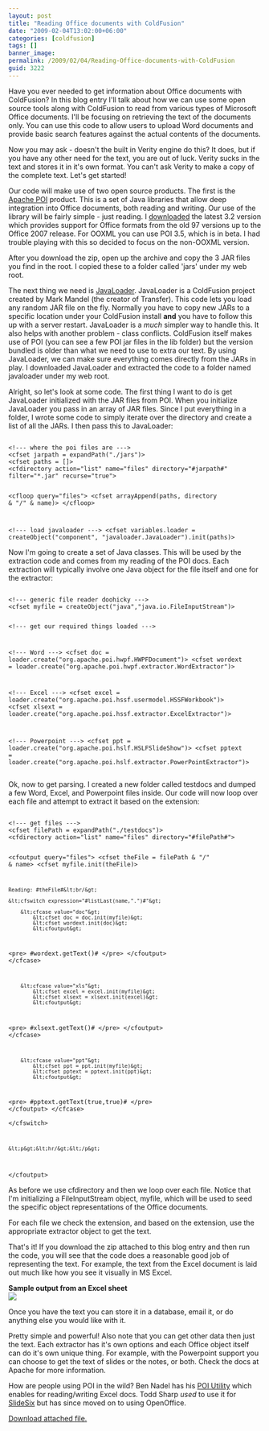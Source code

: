 ```yaml
---
layout: post
title: "Reading Office documents with ColdFusion"
date: "2009-02-04T13:02:00+06:00"
categories: [coldfusion]
tags: []
banner_image: 
permalink: /2009/02/04/Reading-Office-documents-with-ColdFusion
guid: 3222
---
```


Have you ever needed to get information about Office documents with ColdFusion? In this blog entry I'll talk about how we can use some open source tools along with ColdFusion to read from various types of Microsoft Office documents. I'll be focusing on retrieving the text of the documents only. You can use this code to allow users to upload Word documents and provide basic search features against the actual contents of the documents.

Now you may ask - doesn't the built in Verity engine do this? It does, but if you have any other need for the text, you are out of luck. Verity sucks in the text and stores it in it's own format. You can't ask Verity to make a copy of the complete text. Let's get started!
<!--more-->
Our code will make use of two open source products. The first is the <a href="http://poi.apache.org/">Apache POI</a> product. This is a set of Java libraries that allow deep integration into Office documents, both reading and writing. Our use of the library will be fairly simple - just reading. I <a href="http://www.apache.org/dyn/closer.cgi/poi/release/">downloaded</a> the latest 3.2 version which provides support for Office formats from the old 97 versions up to the Office 2007 release. For OOXML you can use POI 3.5, which is in beta. I had trouble playing with this so decided to focus on the non-OOXML version. 

After you download the zip, open up the archive and copy the 3 JAR files you find in the root. I copied these to a folder called 'jars' under my web root.

The next thing we need is <a href="http://javaloader.riaforge.org">JavaLoader</a>. JavaLoader is a ColdFusion project created by Mark Mandel (the creator of Transfer). This code lets you load any random JAR file on the fly. Normally you have to copy new JARs to a specific location under your ColdFusion install <b>and</b> you have to follow this up with a server restart. JavaLoader is a <i>much</i> simpler way to handle this. It also helps with another problem - class conflicts. ColdFusion itself makes use of POI (you can see a few POI jar files in the lib folder) but the version bundled is older than what we need to use to extra our text. By using JavaLoader, we can make sure everything comes directly from the JARs in play. I downloaded JavaLoader and extracted the code to a folder named javaloader under my web root.

Alright, so let's look at some code. The first thing I want to do is get JavaLoader initialized with the JAR files from POI. When you initialize JavaLoader you pass in an array of JAR files. Since I put everything in a folder, I wrote some code to simply iterate over the directory and create a list of all the JARs. I then pass this to JavaLoader:

<code>
&lt;!--- where the poi files are ---&gt;
&lt;cfset jarpath = expandPath("./jars")&gt;
&lt;cfset paths = []&gt;
&lt;cfdirectory action="list" name="files" directory="#jarpath#" filter="*.jar" recurse="true"&gt;

&lt;cfloop query="files"&gt;
	&lt;cfset arrayAppend(paths, directory & "/" & name)&gt;
&lt;/cfloop&gt;

&lt;!--- load javaloader ---&gt;
&lt;cfset variables.loader = createObject("component", "javaloader.JavaLoader").init(paths)&gt;
</code>

Now I'm going to create a set of Java classes. This will be used by the extraction code and comes from my reading of the POI docs. Each extraction will typically involve one Java object for the file itself and one for the extractor:

<code>
&lt;!--- generic file reader doohicky ---&gt;
&lt;cfset myfile = createObject("java","java.io.FileInputStream")&gt;
	
&lt;!--- get our required things loaded ---&gt;

&lt;!--- Word ---&gt;
&lt;cfset doc = loader.create("org.apache.poi.hwpf.HWPFDocument")&gt;
&lt;cfset wordext =  loader.create("org.apache.poi.hwpf.extractor.WordExtractor")&gt;

&lt;!--- Excel ---&gt;
&lt;cfset excel =  loader.create("org.apache.poi.hssf.usermodel.HSSFWorkbook")&gt;
&lt;cfset xlsext =  loader.create("org.apache.poi.hssf.extractor.ExcelExtractor")&gt;

&lt;!--- Powerpoint ---&gt;
&lt;cfset ppt = loader.create("org.apache.poi.hslf.HSLFSlideShow")&gt;
&lt;cfset pptext = loader.create("org.apache.poi.hslf.extractor.PowerPointExtractor")&gt;	
</code>

Ok, now to get parsing. I created a new folder called testdocs and dumped a few Word, Excel, and Powerpoint files inside. Our code will now loop over each file and attempt to extract it based on the extension:

<code>
&lt;!--- get files ---&gt;
&lt;cfset filePath = expandPath("./testdocs")&gt;
&lt;cfdirectory action="list" name="files" directory="#filePath#"&gt;


&lt;cfoutput query="files"&gt;
	&lt;cfset theFile = filePath & "/" & name&gt;
	&lt;cfset myfile.init(theFile)&gt;

	Reading: #theFile#&lt;br/&gt;

	&lt;cfswitch expression="#listLast(name,".")#"&gt;
	
		&lt;cfcase value="doc"&gt;	
			&lt;cfset doc = doc.init(myfile)&gt;
			&lt;cfset wordext.init(doc)&gt;
			&lt;cfoutput&gt;
&lt;pre&gt;
#wordext.getText()#
&lt;/pre&gt;
			&lt;/cfoutput&gt;
		&lt;/cfcase&gt;
		
		&lt;cfcase value="xls"&gt;	
			&lt;cfset excel = excel.init(myfile)&gt;
			&lt;cfset xlsext = xlsext.init(excel)&gt;
			&lt;cfoutput&gt;
&lt;pre&gt;
#xlsext.getText()#
&lt;/pre&gt;
			&lt;/cfoutput&gt;
		&lt;/cfcase&gt;

		&lt;cfcase value="ppt"&gt;	
			&lt;cfset ppt = ppt.init(myfile)&gt;
			&lt;cfset pptext = pptext.init(ppt)&gt;
			&lt;cfoutput&gt;
&lt;pre&gt;
#pptext.getText(true,true)#
&lt;/pre&gt;
			&lt;/cfoutput&gt;
		&lt;/cfcase&gt;		
	&lt;/cfswitch&gt;

	&lt;p&gt;&lt;hr/&gt;&lt;/p&gt;
	
&lt;/cfoutput&gt;
</code>

As before we use cfdirectory and then we loop over each file. Notice that I'm initializing a FileInputStream object, myfile, which will be used to seed the specific object representations of the Office documents.

For each file we check the extension, and based on the extension, use the appropriate extractor object to get the text.

That's it! If you download the zip attached to this blog entry and then run the code, you will see that the code does a reasonable good job of representing the text. For example, the text from the Excel document is laid out much like how you see it visually in MS Excel. 

<b>Sample output from an Excel sheet</b><br/>
<img src="https://static.raymondcamden.com/images//Picture 138.png">

Once you have the text you can store it in a database, email it, or do anything else you would like with it.

Pretty simple and powerful! Also note that you can get other data then just the text. Each extractor has it's own options and each Office object itself can do it's own unique thing. For example, with the Powerpoint support you can choose to get the text of slides or the notes, or both. Check the docs at Apache for more information.

How are people using POI in the wild? Ben Nadel has his <a href="http://www.bennadel.com/projects/poi-utility.htm">POI Utility</a> which enables for reading/writing Excel docs. Todd Sharp <i>used</i> to use it for <a href="http://www.slidesix.com">SlideSix</a> but has since moved on to using OpenOffice.<p><a href='enclosures/D{% raw %}%3A%{% endraw %}5Chosts{% raw %}%5Cwww%{% endraw %}2Ecoldfusionjedi{% raw %}%2Ecom%{% endraw %}5Cenclosures{% raw %}%2Fpoi%{% endraw %}2Ezip'>Download attached file.</a></p>